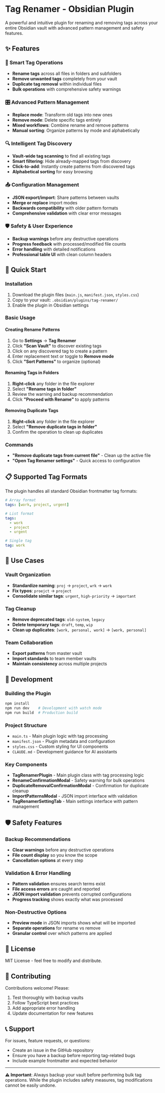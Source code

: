 # Tag Renamer - Obsidian Plugin

A powerful and intuitive plugin for renaming and removing tags across your entire Obsidian vault with advanced pattern management and safety features.

## ✨ Features

### 🔄 Smart Tag Operations
- **Rename tags** across all files in folders and subfolders
- **Remove unwanted tags** completely from your vault
- **Duplicate tag removal** within individual files
- **Bulk operations** with comprehensive safety warnings

### 🎛️ Advanced Pattern Management
- **Replace mode**: Transform old tags into new ones
- **Remove mode**: Delete specific tags entirely
- **Mixed workflows**: Combine rename and remove patterns
- **Manual sorting**: Organize patterns by mode and alphabetically

### 🔍 Intelligent Tag Discovery
- **Vault-wide tag scanning** to find all existing tags
- **Smart filtering**: Hide already-mapped tags from discovery
- **Click-to-add**: Instantly create patterns from discovered tags
- **Alphabetical sorting** for easy browsing

### 📤 Configuration Management
- **JSON export/import**: Share patterns between vaults
- **Merge or replace** import modes
- **Backwards compatibility** with older pattern formats
- **Comprehensive validation** with clear error messages

### 🛡️ Safety & User Experience
- **Backup warnings** before any destructive operations
- **Progress feedback** with processed/modified file counts
- **Error handling** with detailed notifications
- **Professional table UI** with clean column headers

## 🚀 Quick Start

### Installation
1. Download the plugin files (`main.js`, `manifest.json`, `styles.css`)
2. Copy to your vault: `.obsidian/plugins/tag-renamer/`
3. Enable the plugin in Obsidian settings

### Basic Usage

#### Creating Rename Patterns
1. Go to **Settings** → **Tag Renamer**
2. Click **"Scan Vault"** to discover existing tags
3. Click on any discovered tag to create a pattern
4. Enter replacement text or toggle to **Remove mode**
5. Click **"Sort Patterns"** to organize (optional)

#### Renaming Tags in Folders
1. **Right-click** any folder in the file explorer
2. Select **"Rename tags in folder"**
3. Review the warning and backup recommendation
4. Click **"Proceed with Rename"** to apply patterns

#### Removing Duplicate Tags
1. **Right-click** any folder in the file explorer
2. Select **"Remove duplicate tags in folder"**
3. Confirm the operation to clean up duplicates

### Commands
- **"Remove duplicate tags from current file"** - Clean up the active file
- **"Open Tag Renamer settings"** - Quick access to configuration

## 📋 Supported Tag Formats

The plugin handles all standard Obsidian frontmatter tag formats:

```yaml
# Array format
tags: [work, project, urgent]

# List format  
tags:
  - work
  - project
  - urgent

# Single tag
tag: work
```

## 🎯 Use Cases

### Vault Organization
- **Standardize naming**: `proj` → `project`, `wrk` → `work`
- **Fix typos**: `proejct` → `project`
- **Consolidate similar tags**: `urgent`, `high-priority` → `important`

### Tag Cleanup
- **Remove deprecated tags**: `old-system`, `legacy`
- **Delete temporary tags**: `draft`, `temp`, `wip`
- **Clean up duplicates**: `[work, personal, work]` → `[work, personal]`

### Team Collaboration
- **Export patterns** from master vault
- **Import standards** to team member vaults
- **Maintain consistency** across multiple projects

## 🔧 Development

### Building the Plugin
```bash
npm install
npm run dev    # Development with watch mode
npm run build  # Production build
```

### Project Structure
- `main.ts` - Main plugin logic with tag processing
- `manifest.json` - Plugin metadata and configuration
- `styles.css` - Custom styling for UI components
- `CLAUDE.md` - Development guidance for AI assistants

### Key Components
- **TagRenamerPlugin** - Main plugin class with tag processing logic
- **RenameConfirmationModal** - Safety warning for bulk operations
- **DuplicateRemovalConfirmationModal** - Confirmation for duplicate cleanup
- **ImportPatternsModal** - JSON import interface with validation
- **TagRenamerSettingTab** - Main settings interface with pattern management

## 🛡️ Safety Features

### Backup Recommendations
- **Clear warnings** before any destructive operations
- **File count display** so you know the scope
- **Cancellation options** at every step

### Validation & Error Handling
- **Pattern validation** ensures search terms exist
- **File access errors** are caught and reported
- **JSON import validation** prevents corrupted configurations
- **Progress tracking** shows exactly what was processed

### Non-Destructive Options
- **Preview mode** in JSON imports shows what will be imported
- **Separate operations** for rename vs remove
- **Granular control** over which patterns are applied

## 📄 License

MIT License - feel free to modify and distribute.

## 🤝 Contributing

Contributions welcome! Please:
1. Test thoroughly with backup vaults
2. Follow TypeScript best practices
3. Add appropriate error handling
4. Update documentation for new features

## 📞 Support

For issues, feature requests, or questions:
- Create an issue in the GitHub repository
- Ensure you have a backup before reporting tag-related bugs
- Include example frontmatter and expected behavior

---

**⚠️ Important**: Always backup your vault before performing bulk tag operations. While the plugin includes safety measures, tag modifications cannot be easily undone.